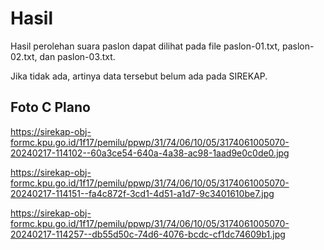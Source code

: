 # Hasil

Hasil perolehan suara paslon dapat dilihat pada file paslon-01.txt, paslon-02.txt, dan paslon-03.txt.

Jika tidak ada, artinya data tersebut belum ada pada SIREKAP.

## Foto C Plano

https://sirekap-obj-formc.kpu.go.id/1f17/pemilu/ppwp/31/74/06/10/05/3174061005070-20240217-114102--60a3ce54-640a-4a38-ac98-1aad9e0c0de0.jpg

https://sirekap-obj-formc.kpu.go.id/1f17/pemilu/ppwp/31/74/06/10/05/3174061005070-20240217-114151--fa4c872f-3cd1-4d51-a1d7-9c3401610be7.jpg

https://sirekap-obj-formc.kpu.go.id/1f17/pemilu/ppwp/31/74/06/10/05/3174061005070-20240217-114257--db55d50c-74d6-4076-bcdc-cf1dc74609b1.jpg
